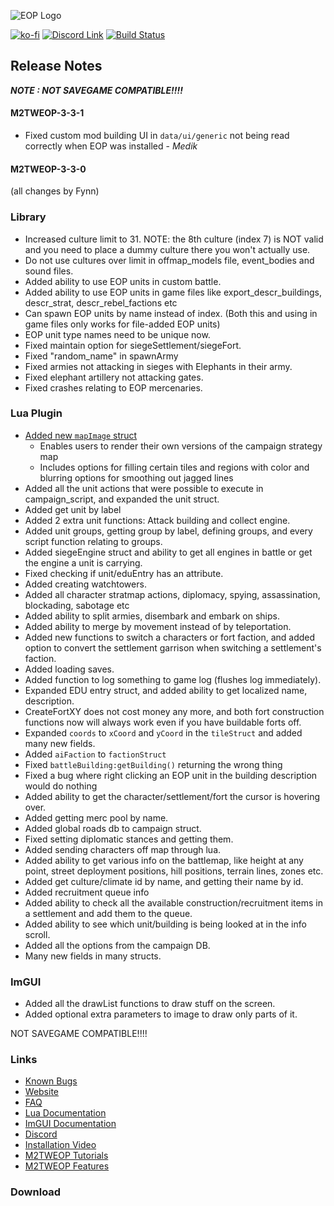 ![EOP Logo](https://i.imgur.com/jqzoYoQ.png)

[![ko-fi](https://ko-fi.com/img/githubbutton_sm.svg)](https://ko-fi.com/D1D4DZTHG)
[![Discord Link](https://img.shields.io/discord/713369537948549191?color=red&label=Discord&style=for-the-badge)](https://discord.gg/Epqjm8u2WK)
[![Build Status](https://img.shields.io/github/v/release/youneuoy/M2TWEOP-library?label=Download&style=for-the-badge)](#download)

## **Release Notes**
***NOTE : NOT SAVEGAME COMPATIBLE!!!!***

#### **M2TWEOP-3-3-1**
- Fixed custom mod building UI in `data/ui/generic` not being read correctly when EOP was installed - *Medik*

<!-- ### **Launcher** -->

#### **M2TWEOP-3-3-0**

(all changes by Fynn)
### **Library**
- Increased culture limit to 31. NOTE: the 8th culture (index 7) is NOT valid and you need to place a dummy culture there you won't actually use.
- Do not use cultures over limit in offmap_models file, event_bodies and sound files.
- Added ability to use EOP units in custom battle.
- Added ability to use EOP units in game files like export_descr_buildings, descr_strat, descr_rebel_factions etc
- Can spawn EOP units by name instead of index. (Both this and using in game files only works for file-added EOP units)
- EOP unit type names need to be unique now.
- Fixed maintain option for siegeSettlement/siegeFort.
- Fixed "random_name" in spawnArmy
- Fixed armies not attacking in sieges with Elephants in their army.
- Fixed elephant artillery not attacking gates.
- Fixed crashes relating to EOP mercenaries.


### **Lua Plugin**
- [Added new `mapImage` struct](https://youneuoy.github.io/M2TWEOP-library/_static/LuaLib/index.html#mapImage)
  - Enables users to render their own versions of the campaign strategy map
  - Includes options for filling certain tiles and regions with color and blurring options for smoothing out jagged lines
- Added all the unit actions that were possible to execute in campaign_script, and expanded the unit struct.
- Added get unit by label
- Added 2 extra unit functions: Attack building and collect engine.
- Added unit groups, getting group by label, defining groups, and every script function relating to groups.
- Added siegeEngine struct and ability to get all engines in battle or get the engine a unit is carrying.
- Fixed checking if unit/eduEntry has an attribute.
- Added creating watchtowers.
- Added all character stratmap actions, diplomacy, spying, assassination, blockading, sabotage etc
- Added ability to split armies, disembark and embark on ships.
- Added ability to merge by movement instead of by teleportation.
- Added new functions to switch a characters or fort faction, and added option to convert the settlement garrison when switching a settlement's faction.
- Added loading saves.
- Added function to log something to game log (flushes log immediately).
- Expanded EDU entry struct, and added ability to get localized name, description.
- CreateFortXY does not cost money any more, and both fort construction functions now will always work even if you have buildable forts off.
- Expanded `coords` to `xCoord` and `yCoord` in the `tileStruct` and added many new fields.
- Added `aiFaction` to `factionStruct`
- Fixed `battleBuilding:getBuilding()` returning the wrong thing
- Fixed a bug where right clicking an EOP unit in the building description would do nothing
- Added ability to get the character/settlement/fort the cursor is hovering over.
- Added getting merc pool by name.
- Added global roads db to campaign struct.
- Fixed setting diplomatic stances and getting them.
- Added sending characters off map through lua.
- Added ability to get various info on the battlemap, like height at any point, street deployment positions, hill positions, terrain lines, zones etc.
- Added get culture/climate id by name, and getting their name by id.
- Added recruitment queue info
- Added ability to check all the available construction/recruitment items in a settlement and add them to the queue.
- Added ability to see which unit/building is being looked at in the info scroll.
- Added all the options from the campaign DB.
- Many new fields in many structs.


### **ImGUI**
- Added all the drawList functions to draw stuff on the screen.
- Added optional extra parameters to image to draw only parts of it.

NOT SAVEGAME COMPATIBLE!!!!

<!--### **Documentation**-->

### **Links**
- [Known Bugs](https://github.com/youneuoy/M2TWEOP-library/issues/71)
- [Website](https://youneuoy.github.io/M2TWEOP-library/)
- [FAQ](https://youneuoy.github.io/M2TWEOP-library/faq.html)
- [Lua Documentation](https://youneuoy.github.io/M2TWEOP-library/_static/LuaLib/index.html)
- [ImGUI Documentation](https://youneuoy.github.io/M2TWEOP-library/_static/LuaLib/extra/readme_imgui.md.html)
- [Discord](https://discord.gg/Epqjm8u2WK)
- [Installation Video](https://youtu.be/caOiB0NaGGI?t=67)
- [M2TWEOP Tutorials](https://www.youtube.com/playlist?list=PLi6V3nVH22N7ZfjfOuivGKHnNRAlBaTQd)
- [M2TWEOP Features](https://www.youtube.com/playlist?list=PLi6V3nVH22N6R7IGupVDwfyiPm6-d6rlU)

### **Download**

<a id="download"></a>
